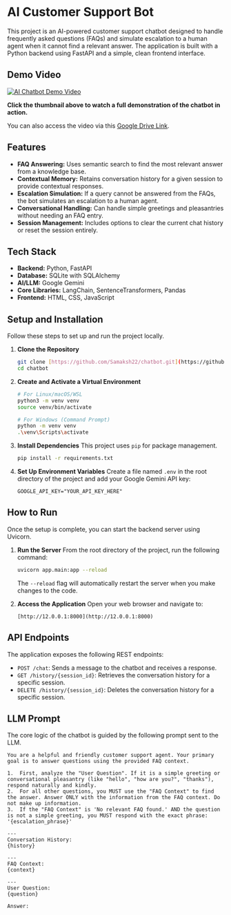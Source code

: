 # AI Customer Support Bot

This project is an AI-powered customer support chatbot designed to handle frequently asked questions (FAQs) and simulate escalation to a human agent when it cannot find a relevant answer. The application is built with a Python backend using FastAPI and a simple, clean frontend interface.

## Demo Video

[![AI Chatbot Demo Video](https://github.com/Samaksh22/chatbot/blob/main/thumbnail.png?raw=true)](https://github.com/Samaksh22/chatbot/blob/main/Recorded%20Video.mp4 "AI Chatbot Demo")

**Click the thumbnail above to watch a full demonstration of the chatbot in action.**

You can also access the video via this [Google Drive Link](https://drive.google.com/file/d/1bWkkTjC2EQ0dTiBhsSTtd93ezGknnVra/view?usp=sharing).

## Features

* **FAQ Answering:** Uses semantic search to find the most relevant answer from a knowledge base.
* **Contextual Memory:** Retains conversation history for a given session to provide contextual responses.
* **Escalation Simulation:** If a query cannot be answered from the FAQs, the bot simulates an escalation to a human agent.
* **Conversational Handling:** Can handle simple greetings and pleasantries without needing an FAQ entry.
* **Session Management:** Includes options to clear the current chat history or reset the session entirely.

## Tech Stack

* **Backend:** Python, FastAPI
* **Database:** SQLite with SQLAlchemy
* **AI/LLM:** Google Gemini
* **Core Libraries:** LangChain, SentenceTransformers, Pandas
* **Frontend:** HTML, CSS, JavaScript

## Setup and Installation

Follow these steps to set up and run the project locally.

1.  **Clone the Repository**
    ```bash
    git clone [https://github.com/Samaksh22/chatbot.git](https://github.com/Samaksh22/chatbot.git)
    cd chatbot
    ```

2.  **Create and Activate a Virtual Environment**
    ```bash
    # For Linux/macOS/WSL
    python3 -m venv venv
    source venv/bin/activate

    # For Windows (Command Prompt)
    python -m venv venv
    .\venv\Scripts\activate
    ```

3.  **Install Dependencies**
    This project uses `pip` for package management.
    ```bash
    pip install -r requirements.txt
    ```

4.  **Set Up Environment Variables**
    Create a file named `.env` in the root directory of the project and add your Google Gemini API key:
    ```
    GOOGLE_API_KEY="YOUR_API_KEY_HERE"
    ```

## How to Run

Once the setup is complete, you can start the backend server using Uvicorn.

1.  **Run the Server**
    From the root directory of the project, run the following command:
    ```bash
    uvicorn app.main:app --reload
    ```
    The `--reload` flag will automatically restart the server when you make changes to the code.

2.  **Access the Application**
    Open your web browser and navigate to:
    ```
    [http://12.0.0.1:8000](http://12.0.0.1:8000)
    ```

## API Endpoints

The application exposes the following REST endpoints:

* `POST /chat`: Sends a message to the chatbot and receives a response.
* `GET /history/{session_id}`: Retrieves the conversation history for a specific session.
* `DELETE /history/{session_id}`: Deletes the conversation history for a specific session.

## LLM Prompt

The core logic of the chatbot is guided by the following prompt sent to the LLM.

```
You are a helpful and friendly customer support agent. Your primary goal is to answer questions using the provided FAQ context.

1.  First, analyze the "User Question". If it is a simple greeting or conversational pleasantry (like "hello", "how are you?", "thanks"), respond naturally and kindly.
2.  For all other questions, you MUST use the "FAQ Context" to find the answer. Answer ONLY with the information from the FAQ context. Do not make up information.
3.  If the "FAQ Context" is 'No relevant FAQ found.' AND the question is not a simple greeting, you MUST respond with the exact phrase: '{escalation_phrase}'

---
Conversation History:
{history}

---
FAQ Context:
{context}

---
User Question:
{question}

Answer:
```
